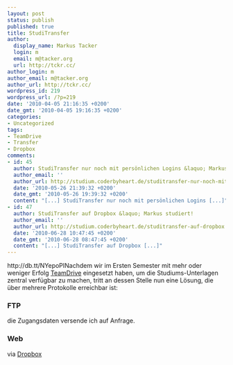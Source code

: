```yaml
---
layout: post
status: publish
published: true
title: StudiTransfer
author:
  display_name: Markus Tacker
  login: m
  email: m@tacker.org
  url: http://tckr.cc/
author_login: m
author_email: m@tacker.org
author_url: http://tckr.cc/
wordpress_id: 219
wordpress_url: /?p=219
date: '2010-04-05 21:16:35 +0200'
date_gmt: '2010-04-05 19:16:35 +0200'
categories:
- Uncategorized
tags:
- TeamDrive
- Transfer
- Dropbox
comments:
- id: 45
  author: StudiTransfer nur noch mit persönlichen Logins &laquo; Markus studiert!
  author_email: ''
  author_url: http://studium.coderbyheart.de/studitransfer-nur-noch-mit-personlichen-logins
  date: '2010-05-26 21:39:32 +0200'
  date_gmt: '2010-05-26 19:39:32 +0200'
  content: "[...] StudiTransfer nur noch mit persönlichen Logins [...]"
- id: 47
  author: StudiTransfer auf Dropbox &laquo; Markus studiert!
  author_email: ''
  author_url: http://studium.coderbyheart.de/studitransfer-auf-dropbox
  date: '2010-06-28 10:47:45 +0200'
  date_gmt: '2010-06-28 08:47:45 +0200'
  content: "[...] StudiTransfer auf Dropbox [...]"
---
```

<p>http://db.tt/NYepoPINachdem wir im Ersten Semester mit mehr oder weniger Erfolg <a href="http://studium.coderbyheart.de/tag/TeamDrive">TeamDrive</a> eingesetzt haben, um die Studiums-Unterlagen zentral verfügbar zu machen, tritt an dessen Stelle nun eine Lösung, die über mehrere Protokolle erreichbar ist:</p>
<h3 class="textimage">FTP</h3>
<p>die Zugangsdaten versende ich auf Anfrage.</p>
<h3 class="textimage">Web</h3>
<p>via <a href="http://studium.coderbyheart.de/studitransfer-auf-dropbox">Dropbox</a></p>
